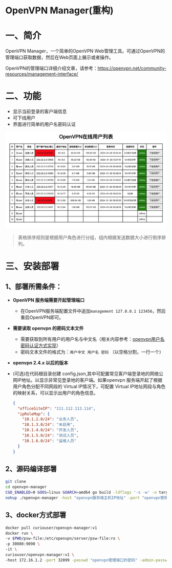 # OpenVPN Manager(重构)

# 一、简介

OpenVPN Manager，一个简单的OpenVPN Web管理工具。可通过OpenVPN的管理端口获取数据，然后在Web页面上展示或者操作。

OpenVPN的管理端口详细介绍文章，请参考：https://openvpn.net/community-resources/management-interface/

# 二、功能

- 显示当前登录的客户端信息
- 可下线用户
- 界面进行简单的用户名密码认证

![](assets/openvpn-manager-1.png)

> 表格排序规则是根据用户角色进行分组，组内根据发送数据大小进行倒序排列。

# 三、安装部署

## 1、部署所需条件：
- **OpenVPN 服务端需要开起管理端口**

  - 在OpenVPN服务端配置文件中追加`management 127.0.0.1 123456`，然后重启OpenVPN即可。
- **需要读取 openvpn 的密码文本文件**
  - 需要获取到所有用户的用户名与中文名（相关内容参考：[openvpn用户名密码认证方式实现](https://gitbooks.curiouser.top/origin/openvpn-server.html?h=openvpn#2%E3%80%81%E8%AE%BE%E7%BD%AE%E7%94%A8%E6%88%B7%E5%90%8D%E5%AF%86%E7%A0%81%E5%8A%A0%E8%AF%81%E4%B9%A6%E7%9A%84%E6%96%B9%E5%BC%8F%E7%99%BB%E5%BD%95%E8%AE%A4%E8%AF%81)）
  - 密码文本文件的格式为：`用户中文 用户名 密码` （以空格分割，一行一个）
  
- **openvpn 2.4.x 以后的版本**

- (可选)在代码根目录创建 config.json,其中可配置常见客户端登录地的网络公网IP地址。以显示非常见登录地的客户端。如果openvpn 服务端开起了根据用户角色分配不同网段的 Virtual IP情况下，可配置 Virtual IP地址网段与角色的映射关系，可以显示出用户的角色信息。
  ```json
  {
    "officeSiteIP": "111.112.113.114",
    "ipRoleMap": {
      "10.1.2.0/24": "业务人员",
      "10.1.3.0/24": "未启用",
      "10.1.4.0/24": "开发人员",
      "10.1.5.0/24": "测试人员",
      "10.1.6.0/24": "运维人员"
    }
  }
  ```

## 2、源码编译部署

```bash
git clone 
cd openvpn-manager
CGO_ENABLED=0 GOOS=linux GOARCH=amd64 go build -ldflags '-s -w' -o target/openvpn-manager main.go 
nohup ./openvpn-manager -host "openvpn服务端主机IP地址" -port "openvpn管理端口" -passwd "openvpn管理端口的密码" -admin-passwd "OpenVPN Manager管理员admin的密码" -psw-file /etc/openvpn/server/psw-file >> /var/log/openvpn-manager.log 2>&1 &
```

## 3、docker方式部署

```bash
docker pull curiouser/openvpn-manager:v1
docker run \
-v $PWD/psw-file:/etc/openvpn/server/psw-file:ro \
-p 30080:9090 \
-it \
curiouser/openvpn-manager:v1 \
-host 172.16.1.2 -port 32099 -passwd "openvpn管理端口的密码" -admin-passwd 12356789 -psw-file /etc/openvpn/server/psw-file
```
